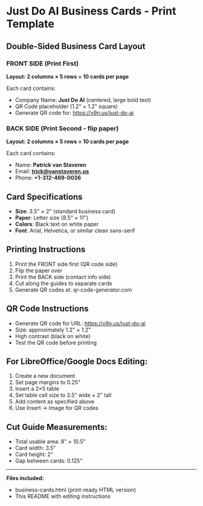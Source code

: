 # Just Do AI Business Cards - Print Template

## Double-Sided Business Card Layout

### FRONT SIDE (Print First)
**Layout: 2 columns × 5 rows = 10 cards per page**

Each card contains:
- Company Name: **Just Do AI** (centered, large bold text)
- QR Code placeholder (1.2" × 1.2" square)
- Generate QR code for: https://v9n.us/just-do-ai

### BACK SIDE (Print Second - flip paper)
**Layout: 2 columns × 5 rows = 10 cards per page**

Each card contains:
- Name: **Patrick van Staveren**
- Email: **trick@vanstaveren.us**
- Phone: **+1-312-469-0036**

## Card Specifications
- **Size**: 3.5" × 2" (standard business card)
- **Paper**: Letter size (8.5" × 11")
- **Colors**: Black text on white paper
- **Font**: Arial, Helvetica, or similar clean sans-serif

## Printing Instructions
1. Print the FRONT side first (QR code side)
2. Flip the paper over
3. Print the BACK side (contact info side)
4. Cut along the guides to separate cards
5. Generate QR codes at: qr-code-generator.com

## QR Code Instructions
- Generate QR code for URL: https://v9n.us/just-do-ai
- Size: approximately 1.2" × 1.2"
- High contrast (black on white)
- Test the QR code before printing

## For LibreOffice/Google Docs Editing:
1. Create a new document
2. Set page margins to 0.25"
3. Insert a 2×5 table
4. Set table cell size to 3.5" wide × 2" tall
5. Add content as specified above
6. Use Insert → Image for QR codes

## Cut Guide Measurements:
- Total usable area: 8" × 10.5"
- Card width: 3.5"
- Card height: 2"
- Gap between cards: 0.125"

---

**Files included:**
- business-cards.html (print-ready HTML version)
- This README with editing instructions
